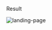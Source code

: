 Result

![landing-page](https://github.com/fguilhermepll/threeJSImageRGBDisplacement/blob/main/bojack.gif)
